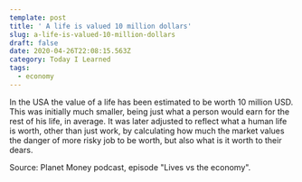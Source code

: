 ```yaml
---
template: post
title: ' A life is valued 10 million dollars'
slug: a-life-is-valued-10-million-dollars
draft: false
date: 2020-04-26T22:08:15.563Z
category: Today I Learned
tags:
  - economy
---
```

In the USA the value of a life has been estimated to be worth 10 million USD. This was initially much smaller, being just what a person would earn for the rest of his life, in average. It was later adjusted to reflect what a human life is worth, other than just work, by calculating how much the market values the danger of more risky job to be worth, but also what is it worth to their dears.

Source: Planet Money podcast, episode "Lives vs the economy".